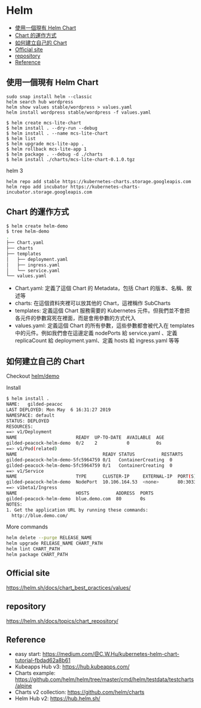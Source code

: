 # Helm

<!-- @import "[TOC]" {cmd="toc" depthFrom=2 depthTo=6 orderedList=false} -->

<!-- code_chunk_output -->

- [使用一個現有 Helm Chart](#使用一個現有-helm-chart)
- [Chart 的運作方式](#chart-的運作方式)
- [如何建立自己的 Chart](#如何建立自己的-chart)
- [Official site](#official-site)
- [repository](#repository)
- [Reference](#reference)

<!-- /code_chunk_output -->


## 使用一個現有 Helm Chart

```
sudo snap install helm --classic
helm search hub wordpress
helm show values stable/wordpress > values.yaml 
helm install wordpress stable/wordpress -f values.yaml
```

```
$ helm create mcs-lite-chart
$ helm install . --dry-run --debug
$ helm install . --name mcs-lite-chart
$ helm list
$ helm upgrade mcs-lite-app .
$ helm rollback mcs-lite-app 1
$ helm package . --debug -d ./charts
$ helm install ./charts/mcs-lite-chart-0.1.0.tgz
```

helm 3

```
helm repo add stable https://kubernetes-charts.storage.googleapis.com
helm repo add incubator https://kubernetes-charts-incubator.storage.googleapis.com

```

## Chart 的運作方式

```bash
$ helm create helm-demo
$ tree helm-demo
.
├── Chart.yaml
├── charts
├── templates
│   ├── deployment.yaml
│   ├── ingress.yaml
│   └── service.yaml
└── values.yaml
```

- Chart.yaml: 定義了這個 Chart 的 Metadata，包括 Chart 的版本、名稱、敘述等
- charts: 在這個資料夾裡可以放其他的 Chart，這裡稱作 SubCharts
- templates: 定義這個 Chart 服務需要的 Kubernetes 元件。但我們並不會把各元件的參數寫死在裡面，而是會用參數的方式代入
- values.yaml: 定義這個 Chart 的所有參數，這些參數都會被代入在 templates 中的元件。例如我們會在這邊定義 nodePorts 給 service.yaml 、定義 replicaCount 給 deployment.yaml、定義 hosts 給 ingress.yaml 等等

## 如何建立自己的 Chart

Checkout [helm/demo](helm/demo)

Install
 
```bash
$ helm install .
NAME:   gilded-peacoc
LAST DEPLOYED: Mon May  6 16:31:27 2019
NAMESPACE: default
STATUS: DEPLOYED
RESOURCES:
==> v1/Deployment
NAME                      READY  UP-TO-DATE  AVAILABLE  AGE
gilded-peacock-helm-demo  0/2    2           0          0s
==> v1/Pod(related)
NAME                                READY STATUS          RESTARTS
gilded-peacock-helm-demo-5fc5964759 0/1   ContainerCreating  0        
gilded-peacock-helm-demo-5fc5964759 0/1   ContainerCreating  0        
==> v1/Service
NAME                      TYPE      CLUSTER-IP     EXTERNAL-IP  PORT(S)       
gilded-peacock-helm-demo  NodePort  10.106.164.53  <none>       80:30333/TCP
==> v1beta1/Ingress
NAME                      HOSTS          ADDRESS  PORTS
gilded-peacock-helm-demo  blue.demo.com  80       0s
NOTES:
1. Get the application URL by running these commands:
  http://blue.demo.com/
```

More commands

```bash
helm delete --purge RELEASE_NAME
helm upgrade RELEASE_NAME CHART_PATH
helm lint CHART_PATH
helm package CHART_PATH
```

## Official site

https://helm.sh/docs/chart_best_practices/values/

## repository

https://helm.sh/docs/topics/chart_repository/

## Reference

- easy start: https://medium.com/@C.W.Hu/kubernetes-helm-chart-tutorial-fbdad62a8b61
- Kubeapps Hub v3: https://hub.kubeapps.com/
- Charts example: https://github.com/helm/helm/tree/master/cmd/helm/testdata/testcharts/alpine
- Charts v2 collection: https://github.com/helm/charts
- Helm Hub v2: https://hub.helm.sh/
